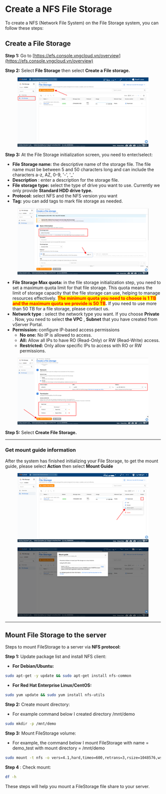 # Create a NFS File Storage

To create a NFS (Network File System) on the File Storage system, you can follow these steps:

## Create a File Storage <a href="#khoi-tao-file-storage" id="khoi-tao-file-storage"></a>

**Step 1:** Go to [https://efs.console.vngcloud.vn/overview](https://efs.console.vngcloud.vn/overview)

**Step 2:** Select **File Storage** then select **Create a File storage.**

<figure><img src="../../../../.gitbook/assets/image (83).png" alt=""><figcaption></figcaption></figure>

**Step 3:** At the File Storage initialization screen, you need to enter/select:

* **File Storage name:** the descriptive name of the storage file. The file name must be between 5 and 50 characters long and can include the characters a-z, AZ, 0-9, '-', '\_'
* **Description** : enter a description for the storage file.
* **File storage type:** select the type of drive you want to use. Currently we only provide **Standard HDD drive type.**
* **Protocol:** select NFS and the NFS version you want
* **Tag:** you can add tags to mark file storage as needed.

<figure><img src="../../../../.gitbook/assets/image (84).png" alt=""><figcaption></figcaption></figure>

* **File Storage Max quota:** in the file storage initialization step, you need to set a maximum quota limit for that file storage. This quota means the limit of storage capacity that the file storage can use, helping to manage resources effectively. <mark style="color:red;">**The minimum quota you need to choose is 1 TB and the maximum quota we provide is 50 TB**</mark>**.** If you need to use more than 50 TB for a file storage, please contact us.
* **Network type** : select the network type you want. If you choose **Private** . Now, you need to select **the VPC** , **Subnet** that you have created from vServer Portal.
* **Permission:** configure IP-based access permissions
  * **No one:** No IP is allowed to access.
  * **All:** Allow all IPs to have RO (Read-Only) or RW (Read-Write) access.
  * **Restricted:** Only allow specific IPs to access with RO or RW permissions.

<figure><img src="../../../../.gitbook/assets/image (85).png" alt=""><figcaption></figcaption></figure>

**Step 5:** Select **Create File Storage.**

***

### Get mount guide information <a href="#lay-thong-tin-mount-guide" id="lay-thong-tin-mount-guide"></a>

After the system has finished initializing your File Storage, to get the mount guide, please select **Action** then select **Mount Guide**

<figure><img src="../../../../.gitbook/assets/image (86).png" alt=""><figcaption></figcaption></figure>

<figure><img src="../../../../.gitbook/assets/image (87).png" alt=""><figcaption></figcaption></figure>

***

## Mount File Storage to the server <a href="#mount-file-storage-toi-server" id="mount-file-storage-toi-server"></a>

Steps to mount FileStorage to a server via **NFS protocol:**

**Step 1:** Update package list and install NFS client:

* **For Debian/Ubuntu:**

```bash
sudo apt-get -y update && sudo apt-get install nfs-common
```

* **For Red Hat Enterprise Linux/CentOS:**

```bash
sudo yum update && sudo yum install nfs-utils
```

**Step 2:** Create mount directory:

* For example command below I created directory /mnt/demo

```bash
sudo mkdir -p /mnt/demo
```

**Step 3:** Mount FileStorage volume:

* For example, the command below I mount FileStorage with name = demo\_test with mount directory = /mnt/demo

```bash
sudo mount -t nfs -o vers=4.1,hard,timeo=600,retrans=3,rsize=1048576,wsize=1048576,resvport,async hcm04.efs.vngcloud.vn:/demo_test /mnt/demo/
```

**Step 4** : Check mount:

```bash
df -h
```

These steps will help you mount a FileStorage file share to your server.
